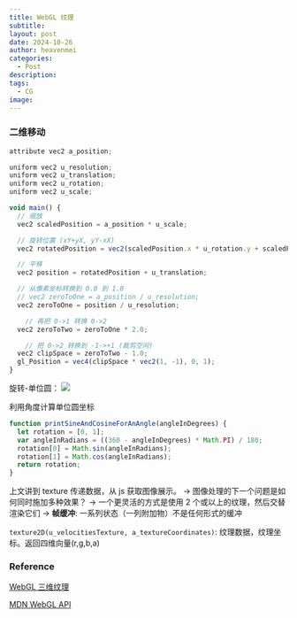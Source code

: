 ```yaml
---
title: WebGL 纹理
subtitle: 
layout: post
date: 2024-10-26
author: heavenmei
categories:
  - Post
description: 
tags:
  - CG
image:
---
```


### 二维移动

```js
attribute vec2 a_position;

uniform vec2 u_resolution;
uniform vec2 u_translation;
uniform vec2 u_rotation;
uniform vec2 u_scale;

void main() {
  // 缩放
  vec2 scaledPosition = a_position * u_scale;

  // 旋转位置 (xY+yX, yY-xX)
  vec2 rotatedPosition = vec2(scaledPosition.x * u_rotation.y + scaledPosition.y * u_rotation.x, scaledPosition.y * u_rotation.y - scaledPosition.x * u_rotation.x);

  // 平移
  vec2 position = rotatedPosition + u_translation;

  // 从像素坐标转换到 0.0 到 1.0
  // vec2 zeroToOne = a_position / u_resolution;
  vec2 zeroToOne = position / u_resolution;

    // 再把 0->1 转换 0->2
  vec2 zeroToTwo = zeroToOne * 2.0;

    // 把 0->2 转换到 -1->+1 (裁剪空间)
  vec2 clipSpace = zeroToTwo - 1.0;
  gl_Position = vec4(clipSpace * vec2(1, -1), 0, 1);
}
```

旋转-单位圆：
![](https://webglfundamentals.org/webgl/resources/rotate-30.png)


利用角度计算单位圆坐标
```js
function printSineAndCosineForAnAngle(angleInDegrees) {
  let rotation = [0, 1];
  var angleInRadians = ((360 - angleInDegrees) * Math.PI) / 180;
  rotation[0] = Math.sin(angleInRadians);
  rotation[1] = Math.cos(angleInRadians);
  return rotation;
}
```




上文讲到 texture 传递数据，从 js 获取图像展示。
-> 图像处理的下一个问题是如何同时施加多种效果？
-> 一个更灵活的方式是使用 2 个或以上的纹理，然后交替渲染它们
-> **帧缓冲**: 一系列状态（一列附加物）不是任何形式的缓冲

`texture2D(u_velocitiesTexture, a_textureCoordinates)`: 纹理数据，纹理坐标。返回四维向量(r,g,b,a)

### Reference

[WebGL 三维纹理](https://webglfundamentals.org/webgl/lessons/zh_cn/webgl-3d-textures.html)

[MDN WebGL API](https://developer.mozilla.org/zh-CN/docs/Web/API/WebGL_API)

